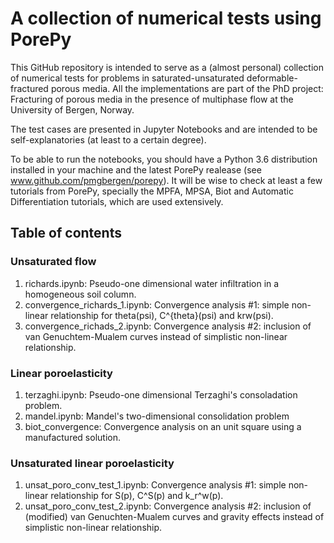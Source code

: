 # A collection of numerical tests using PorePy

This GitHub repository is intended to serve as a (almost personal) collection of numerical tests for problems in saturated-unsaturated deformable-fractured porous media. All the implementations are part of the PhD project: Fracturing of porous media in the presence of multiphase flow at the University of Bergen, Norway. 

The test cases are presented in Jupyter Notebooks and are intended to be self-explanatories (at least to a certain degree).

To be able to run the notebooks, you should have a Python 3.6 distribution installed in your machine and the latest PorePy realease (see www.github.com/pmgbergen/porepy). It will be wise to check at least a few tutorials from PorePy, specially the MPFA, MPSA, Biot and Automatic Differentiation tutorials, which are used extensively.

## Table of contents

### Unsaturated flow

1. richards.ipynb: Pseudo-one dimensional water infiltration in a homogeneous soil column.
2. convergence_richards_1.ipynb: Convergence analysis #1: simple non-linear relationship for theta(psi), C^{theta}(psi) and krw(psi).
3. convergence_richads_2.ipynb: Convergence analysis #2: inclusion of van Genuchtem-Mualem curves instead of simplistic non-linear relationship.

### Linear poroelasticity

1. terzaghi.ipynb: Pseudo-one dimensional Terzaghi's consoladation problem.
2. mandel.ipynb: Mandel's two-dimensional consolidation problem
3. biot_convergence: Convergence analysis on an unit square using a manufactured solution.

### Unsaturated linear poroelasticity

1. unsat_poro_conv_test_1.ipynb: Convergence analysis #1: simple non-linear relationship for S(p), C^S(p) and k_r^w(p).
2. unsat_poro_conv_test_2.ipynb: Convergence analysis #2: inclusion of (modified) van Genuchten-Mualem curves and gravity effects instead of simplistic non-linear relationship.

